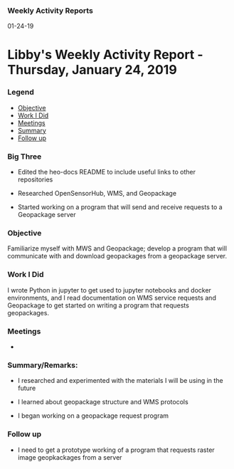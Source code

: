 ### Weekly Activity Reports
01-24-19
# Libby's Weekly Activity Report - Thursday, January 24, 2019
### Legend
 - [Objective](#objective)
 - [Work I Did](#work-i-did)
 - [Meetings](#meetings)
 - [Summary](#summary)
 - [Follow up](#follow-up)

### Big Three

- Edited the heo-docs README to include useful links to other repositories

- Researched OpenSensorHub, WMS, and Geopackage

- Started working on a program that will send and receive requests to a Geopackage server

### Objective

Familiarize myself with MWS and Geopackage; develop a program that will communicate with and download geopackages from a geopackage server.

### Work I Did

I wrote Python in jupyter to get used to jupyter notebooks and docker environments, and I read documentation on WMS service requests and Geopackage to get started on writing a program that requests geopackages.


### Meetings
  - 

### Summary/Remarks:

- I researched and experimented with the materials I will be using in the future

- I learned about geopackage structure and WMS protocols

- I began working on a geopackage request program


### Follow up

- I need to get a prototype working of a program that requests raster image geopkackages from a server
